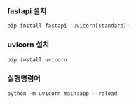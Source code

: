 ### fastapi 설치
```shell
pip install fastapi 'uvicorn[standard]'
```
### uvicorn 설치
```shell
pip install uvicorn
```
### 실행명령어
```shell
python -m uvicorn main:app --reload 
```